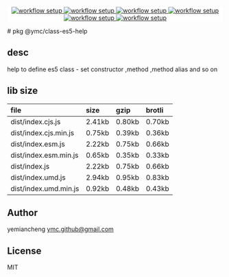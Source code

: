 <p align="center" style="background:white;">
<!-- github workflow stat:s -->
<!-- one line and center  -->
  <a href="https://github.com/YMC-GitHub">
    <img alt="workflow setup" src="https://img.shields.io/static/v1?label=pkg&message=done&color=ff69b4&style=flat-square" />
  </a>
  <a href="https://github.com/YMC-GitHub">
    <img alt="workflow setup" src="https://img.shields.io/static/v1?label=cod&message=done&color=ff69b4&style=flat-square" />
  </a>
    <a href="https://github.com/YMC-GitHub">
    <img alt="workflow setup" src="https://img.shields.io/static/v1?label=dep&message=done&color=ff69b4&style=flat-square" />
  </a>
  <a href="https://github.com/YMC-GitHub">
    <img alt="workflow setup" src="https://img.shields.io/static/v1?label=lin&message=done&color=ff69b4&style=flat-square" />
  </a>
    <a href="https://github.com/YMC-GitHub">
    <img alt="workflow setup" src="https://img.shields.io/static/v1?label=tes&message=fail&color=ff69b4&style=flat-square" />
  </a>
      <a href="https://github.com/YMC-GitHub">
    <img alt="workflow setup" src="https://img.shields.io/static/v1?label=pro&message=done&color=ff69b4&style=flat-square" />
  </a>


  <!-- https://img.shields.io/badge/<LABEL>-<MESSAGE>-<COLOR> -->
  <!-- https://img.shields.io/static/v1?label=<LABEL>&message=<MESSAGE>&color=<COLOR> -->
<!-- github workflow stat:e -->
</p>
# pkg @ymc/class-es5-help

## desc
help to define es5 class - set constructor ,method ,method alias and so on

## lib size  
file | size | gzip | brotli
:---- | :---- | :---- | :----
dist/index.cjs.js | 2.41kb | 0.80kb | 0.70kb
dist/index.cjs.min.js | 0.75kb | 0.39kb | 0.36kb
dist/index.esm.js | 2.22kb | 0.75kb | 0.66kb
dist/index.esm.min.js | 0.65kb | 0.35kb | 0.33kb
dist/index.js | 2.22kb | 0.75kb | 0.66kb
dist/index.umd.js | 2.94kb | 0.95kb | 0.83kb
dist/index.umd.min.js | 0.92kb | 0.48kb | 0.43kb

## Author
yemiancheng <ymc.github@gmail.com>

## License
MIT